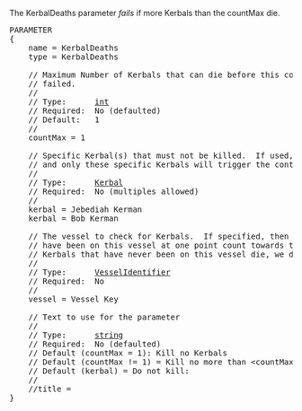 The KerbalDeaths parameter _fails_ if more Kerbals than the countMax die.

<pre>
PARAMETER
{
    name = KerbalDeaths
    type = KerbalDeaths

    // Maximum Number of Kerbals that can die before this contract is considered
    // failed.
    //
    // Type:      <a href="Numeric-Type">int</a>
    // Required:  No (defaulted)
    // Default:   1
    //
    countMax = 1

    // Specific Kerbal(s) that must not be killed.  If used, overrides the count
    // and only these specific Kerbals will trigger the contract failure.
    //
    // Type:      <a href="Kerbal-Type">Kerbal</a>
    // Required:  No (multiples allowed)
    //
    kerbal = Jebediah Kerman
    kerbal = Bob Kerman

    // The vessel to check for Kerbals.  If specified, then only Kerbals who
    // have been on this vessel at one point count towards the check.  If
    // Kerbals that have never been on this vessel die, we don't care.
    //
    // Type:      <a href="VesselIdentifier-Type">VesselIdentifier</a>
    // Required:  No
    //
    vessel = Vessel Key

    // Text to use for the parameter
    //
    // Type:      <a href="String-Type">string</a>
    // Required:  No (defaulted)
    // Default (countMax = 1): Kill no Kerbals
    // Default (countMax != 1) = Kill no more than &lt;countMax&gt; Kerbals
    // Default (kerbal) = Do not kill: <kerbal>
    //
    //title =
}
</pre>
